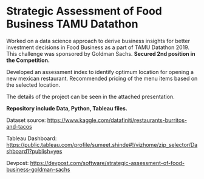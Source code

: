 # Strategic Assessment of Food Business TAMU Datathon
Worked on a data science approach to derive business insights for better investment decisions in Food Business as a part of TAMU Datathon 2019. This challenge was sponsored by Goldman Sachs. **Secured 2nd position in the Competition.**

Developed an assessment index to identify optimum location for opening a new mexican restaurant. Recommended pricing of the menu items based on the selected location. 

The details of the project can be seen in the attached presentation.

**Repository include Data, Python, Tableau files.**

Dataset source:
https://www.kaggle.com/datafiniti/restaurants-burritos-and-tacos

Tableau Dashboard:
https://public.tableau.com/profile/sumeet.shinde#!/vizhome/zip_selector/Dashboard1?publish=yes

Devpost: 
https://devpost.com/software/strategic-assessment-of-food-business-goldman-sachs
